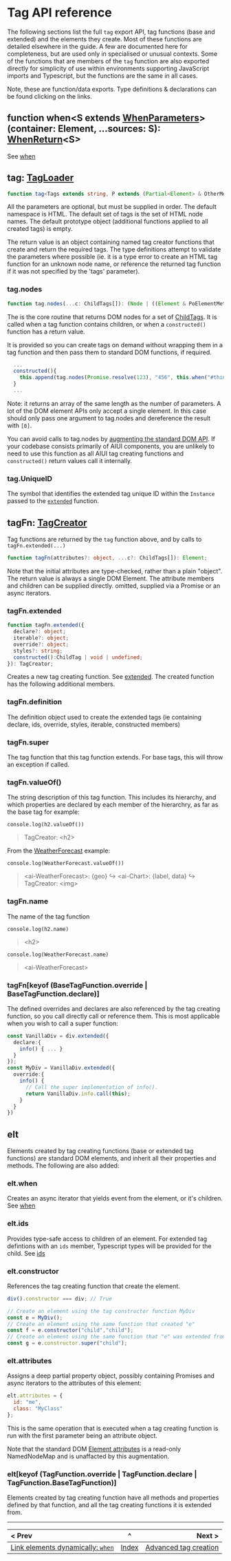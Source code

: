 
# Tag API reference

The following sections list the full `tag` export API, tag functions (base and extended) and the elements they create. Most of these functions are detailed elsewhere in the guide. A few are documented here for completeness, but are used only in specialised or unusual contexts. Some of the functions that are members of the `tag` function are also exported directly for simplicity of use within environments supporting JavaScript imports and Typescript, but the functions are the same in all cases.

Note, these are function/data exports. Type definitions & declarations can be found clicking on the links.

## function when&lt;S extends [WhenParameters](https://github.com/MatAtBread/AI-UI/blob/main/module/esm/when.d.ts#L2)&gt;(container: Element, ...sources: S): [WhenReturn](https://github.com/MatAtBread/AI-UI/blob/main/module/esm/when.d.ts#L5)&lt;S&gt;
See [when](./when.md)

## tag: [TagLoader](https://github.com/MatAtBread/AI-UI/blob/main/module/esm/ai-ui.d.ts#L11)
```typescript
function tag<Tags extends string, P extends (Partial<Element> & OtherMembers)>(nameSpace: string, tags: Tags[], prototypes?: P): Record<string, TagCreator<P & PoElementMethods & Element>>;
```
All the parameters are optional, but must be supplied in order. The default namespace is HTML. The default set of tags is the set of HTML node names. The default prototype object (additional functions applied to all created tags) is empty.

The return value is an object containing named tag creator functions that create and return the required tags. The type definitions attempt to validate the parameters where possible (ie. it is a type error to create an HTML tag function for an unknown node name, or reference the returned tag function if it was not specified by the 'tags' parameter).

### tag.nodes
```typescript
function tag.nodes(...c: ChildTags[]): (Node | ((Element & PoElementMethods)))[];
```
The is the core routine that returns DOM nodes for a set of [ChildTags](https://github.com/MatAtBread/AI-UI/blob/main/module/esm/tags.d.ts#L2). It is called when a tag function contains children, or when a `constructed()` function has a return value.

It is provided so you can create tags on demand without wrapping them in a tag function and then pass them to standard DOM functions, if required.
```javascript
  ...
  constructed(){
    this.append(tag.nodes(Promise.resolve(123), "456", this.when("#thing")(_ => "Thing")));
  }
  ...
```
Note: it returns an array of the same length as the number of parameters. A lot of the DOM element APIs only accept a single element. In this case should only pass one argument to tag.nodes and dereference the result with `[0]`.

You can avoid calls to tag.nodes by [augmenting the standard DOM API](./augment-dom-api.md). If your codebase consists primarily of AIUI components, you are unlikely to need to use this function as all AIUI tag creating functions and `constructed()` return values call it internally.

### tag.UniqueID
The symbol that identifies the extended tag unique ID within the `Instance` passed to the [`extended`](./instance.md) function.

## tagFn: [TagCreator](https://github.com/MatAtBread/AI-UI/blob/v0.10.16/module/esm/tags.d.ts#L112)
Tag functions are returned by the `tag` function above, and by calls to `tagFn.extended(...)`
```typescript
function tagFn(attributes?: object, ...c?: ChildTags[]): Element;
```
Note that the initial attributes are type-checked, rather than a plain "object". The return value is always a single DOM Element. The attribute members and children can be supplied directly. omitted, supplied via a Promise or an async iterators.

### tagFn.extended
```typescript
function tagFn.extended({
  declare?: object;
  iterable?: object;
  override?: object;
  styles?: string;
  constructed():ChildTag | void | undefined;
}): TagCreator;
```
Creates a new tag creating function. See [extended](./extended.md).
The created function has the following additional members.

### tagFn.definition
The definition object used to create the extended tags (ie containing declare, ids, override, styles, iterable, constructed members)

### tagFn.super
The tag function that this tag function extends. For base tags, this will throw an exception if called.

### tagFn.valueOf()
The string description of this tag function. This includes its hierarchy, and which properties are declared by each member of the hierarchry, as far as the base tag for example:

`console.log(h2.valueOf())`
> TagCreator: &lt;h2&gt;

From the [WeatherForecast](./examples/ts/weather.ts) example:

`console.log(WeatherForecast.valueOf())`
> &lt;ai-WeatherForecast&gt;: {geo}
>   ↪ &lt;ai-Chart&gt;: {label, data}
>   ↪ TagCreator: &lt;img&gt;

### tagFn.name
The name of the tag function

`console.log(h2.name)`
> &lt;h2&gt;

`console.log(WeatherForecast.name)`
> &lt;ai-WeatherForecast&gt;

### tagFn[keyof (BaseTagFunction.override | BaseTagFunction.declare)]
The defined overrides and declares are also referenced by the tag creating function, so you call directly call or reference them. This is most applicable when you wish to call a super function:
```typescript
const VanillaDiv = div.extended({
  declare:{
    info() { ... }
  }
});
const MyDiv = VanillaDiv.extended({
  override:{
    info() {
      // Call the super implementation of info().
      return VanillaDiv.info.call(this);
    }
  }
})
```

## elt
Elements created by tag creating functions (base or extended tag functions) are standard DOM elements, and inherit all their properties and methods. The following are also added:

### elt.when
Creates an async iterator that yields event from the element, or it's children. See [when](./when.md)

### elt.ids
Provides type-safe access to children of an element. For extended tag defintions with an `ids` member, Typescript types will be provided for the child. See [ids](./ids.md)

### elt.constructor
References the tag creating function that create the element.

```javascript
div().constructor === div; // True

// Create an element using the tag constructor function MyDiv
const e = MyDiv();
// Create an element using the same function that created "e"
const f = e.constructor("child","child");
// Create an element using the same function that "e" was extended from
const g = e.constructor.super("child");
```

### elt.attributes
Assigns a deep partial property object, possibly containing Promises and async iterators to the attributes of this element:
```javascript
elt.attributes = {
  id: "me",
  class: "MyClass"
};
```
This is the same operation that is executed when a tag creating function is run with the first parameter being an attribute object.

Note that the standard DOM [Element attributes](https://developer.mozilla.org/en-US/docs/Web/API/Element/attributes) is a read-only NamedNodeMap and is unaffacted by this augmentation.

### elt[keyof (TagFunction.override | TagFunction.declare | TagFunction.BaseTagFunction)]
Elements created by tag creating function have all methods and properties defined by that function, and all the tag creating functions it is extended from.


____

| < Prev | ^ |  Next > |
|:-------|:-:|--------:|
| [Link elements dynamically: `when`](./when.md) | [Index](./index.md) | [Advanced tag creation](./tag-creation.md) |
